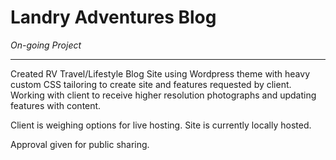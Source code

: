 # Landry Adventures Blog

*On-going Project*

---

Created RV Travel/Lifestyle Blog Site using Wordpress theme with heavy custom CSS tailoring to create site and features requested by 
client. Working with client to receive higher resolution photographs and updating features with content.

Client is weighing options for live hosting. Site is currently locally hosted.

Approval given for public sharing.
